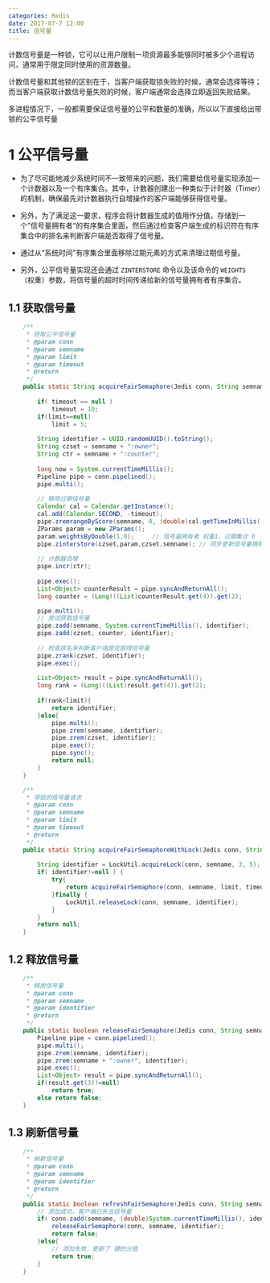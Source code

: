 ```yaml
---
categories: Redis
date: 2017-07-7 12:00
title: 信号量
---
```




计数信号量是一种锁，它可以让用户限制一项资源最多能够同时被多少个进程访问，通常用于限定同时使用的资源数量。

计数信号量和其他锁的区别在于，当客户端获取锁失败的时候，通常会选择等待；而当客户端获取计数信号量失败的时候，客户端通常会选择立即返回失败结果。

<!-- more -->

多进程情况下，一般都需要保证信号量的公平和数量的准确，所以以下直接给出带锁的公平信号量

# 1 公平信号量

- 为了尽可能地减少系统时间不一致带来的问题，我们需要给信号量实现添加一个计数器以及一个有序集合。其中，计数器创建出一种类似于计时器（Timer）的机制，确保最先对计数器执行自增操作的客户端能够获得信号量。


- 另外，为了满足这一要求，程序会将计数器生成的值用作分值，存储到一个”信号量拥有者“的有序集合里面，然后通过检查客户端生成的标识符在有序集合中的排名来判断客户端是否取得了信号量。
- 通过从“系统时间”有序集合里面移除过期元素的方式来清理过期信号量。
- 另外，公平信号量实现还会通过 `ZINTERSTORE` 命令以及该命令的 `WEIGHTS` （权重）参数，将信号量的超时时间传递给新的信号量拥有者有序集合。

## 1.1 获取信号量

```java
	/**
	 * 获取公平信号量
	 * @param conn
	 * @param semname
	 * @param limit
	 * @param timeout
	 * @return
	 */
	public static String acquireFairSemaphore(Jedis conn, String semname, Integer limit, Integer timeout) {
		
		if( timeout == null ) 
			timeout = 10;
		if(limit==null)
			limit = 5;
			
		String identifier = UUID.randomUUID().toString();
		String czset = semname + ":owner";
		String ctr = semname + ":counter";
		
		long now = System.currentTimeMillis();
		Pipeline pipe = conn.pipelined();
		pipe.multi();
		
		// 移除过期信号量
		Calendar cal = Calendar.getInstance();
		cal.add(Calendar.SECOND, -timeout);
		pipe.zremrangeByScore(semname, 0, (double)cal.getTimeInMillis());
		ZParams param = new ZParams();
		param.weightsByDouble(1,0); 	// 信号量拥有者 权重1，过期集合 0
		pipe.zinterstore(czset,param,czset,semname); // 同步更新信号量拥有者 
		
		// 计数器自增
		pipe.incr(ctr);
		
		pipe.exec();
		List<Object> counterResult = pipe.syncAndReturnAll();
		long counter = (Long)((List)counterResult.get(4)).get(2);

		pipe.multi();
		// 尝试获取信号量
		pipe.zadd(semname, System.currentTimeMillis(), identifier);
		pipe.zadd(czset, counter, identifier);
		
		// 检查排名来判断客户端是否取得信号量
		pipe.zrank(czset, identifier);
		pipe.exec();
		
		List<Object> result = pipe.syncAndReturnAll();
		long rank = (Long)((List)result.get(4)).get(2);
		
		if(rank<limit){
			return identifier;
		}else{
			pipe.multi();
			pipe.zrem(semname, identifier);
			pipe.zrem(czset, identifier);
			pipe.exec();
			pipe.sync();
			return null;
		}
	}

	/**
	 * 带锁的信号量请求
	 * @param conn
	 * @param semname
	 * @param limit
	 * @param timeout
	 * @return
	 */
	public static String acquireFairSemaphoreWithLock(Jedis conn, String semname, Integer limit, Integer timeout) {
		
		String identifier = LockUtil.acquireLock(conn, semname, 3, 5);
		if( identifier!=null ) {
			try{
				return acquireFairSemaphore(conn, semname, limit, timeout);
			}finally {
				LockUtil.releaseLock(conn, semname, identifier);
			}
		}
		return null;
	}
```



## 1.2 释放信号量	

```java
	/**
	 * 释放信号量
	 * @param conn
	 * @param semname
	 * @param identifier
	 * @return
	 */
	public static boolean releaseFairSemaphore(Jedis conn, String semname, String identifier) {
		Pipeline pipe = conn.pipelined();
		pipe.multi();
		pipe.zrem(semname, identifier);
		pipe.zrem(semname + ":owner", identifier);
		pipe.exec();
		List<Object> result = pipe.syncAndReturnAll();
		if(result.get(3)!=null)
			return true;
		else return false;
	}
```



## 1.3 刷新信号量

```java
	/**
	 * 刷新信号量
	 * @param conn
	 * @param semname
	 * @param identifier
	 * @return
	 */
	public static boolean refreshFairSemaphore(Jedis conn, String semname, String identifier) {
		// 添加成功，客户端已失去信号量
		if( conn.zadd(semname, (double)System.currentTimeMillis(), identifier) == 1) {
			releaseFairSemaphore(conn, semname, identifier);
			return false;
		}else{
			// 添加失败，更新了 键的分值
			return true;
		}
	}
```

